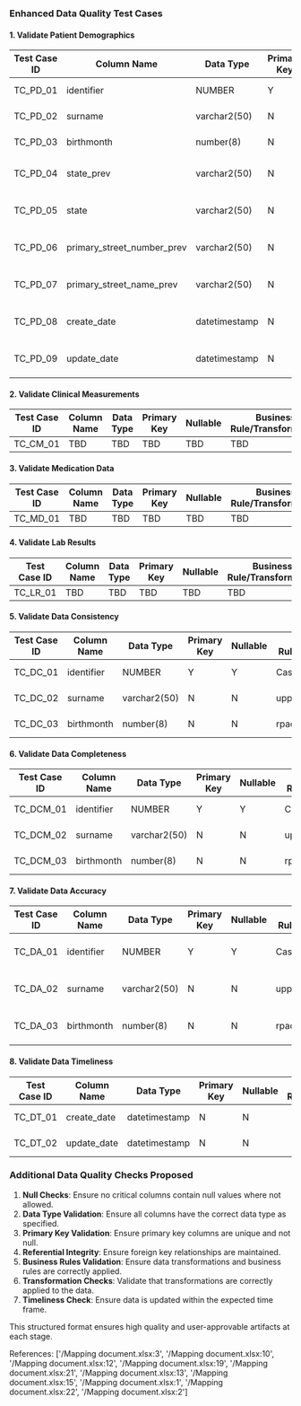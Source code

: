 ### Enhanced Data Quality Test Cases

#### 1. Validate Patient Demographics

| Test Case ID | Column Name                  | Data Type       | Primary Key | Nullable | Business Rule/Transformation                  | Validation Type             |
|--------------|------------------------------|-----------------|-------------|----------|-----------------------------------------------|-----------------------------|
| TC_PD_01     | identifier                   | NUMBER          | Y           | Y        | Cast number(10)                               | Data Type Validation        |
| TC_PD_02     | surname                      | varchar2(50)    | N           | N        | upper(Surname)                                | Transformation Check        |
| TC_PD_03     | birthmonth                   | number(8)       | N           | N        | rpad(birthmonth,8,'0')                        | Transformation Check        |
| TC_PD_04     | state_prev                   | varchar2(50)    | N           | N        | Straight load                                 | Null Check, Data Type Validation |
| TC_PD_05     | state                        | varchar2(50)    | N           | N        | Straight load                                 | Null Check, Data Type Validation |
| TC_PD_06     | primary_street_number_prev   | varchar2(50)    | N           | N        | Straight load                                 | Null Check, Data Type Validation |
| TC_PD_07     | primary_street_name_prev     | varchar2(50)    | N           | N        | Straight load                                 | Null Check, Data Type Validation |
| TC_PD_08     | create_date                  | datetimestamp   | N           | N        |                                               | Null Check, Data Type Validation |
| TC_PD_09     | update_date                  | datetimestamp   | N           | N        |                                               | Null Check, Data Type Validation |

#### 2. Validate Clinical Measurements

| Test Case ID | Column Name | Data Type | Primary Key | Nullable | Business Rule/Transformation | Validation Type |
|--------------|-------------|-----------|-------------|----------|------------------------------|-----------------|
| TC_CM_01     | TBD         | TBD       | TBD         | TBD      | TBD                          | TBD             |

#### 3. Validate Medication Data

| Test Case ID | Column Name | Data Type | Primary Key | Nullable | Business Rule/Transformation | Validation Type |
|--------------|-------------|-----------|-------------|----------|------------------------------|-----------------|
| TC_MD_01     | TBD         | TBD       | TBD         | TBD      | TBD                          | TBD             |

#### 4. Validate Lab Results

| Test Case ID | Column Name | Data Type | Primary Key | Nullable | Business Rule/Transformation | Validation Type |
|--------------|-------------|-----------|-------------|----------|------------------------------|-----------------|
| TC_LR_01     | TBD         | TBD       | TBD         | TBD      | TBD                          | TBD             |

#### 5. Validate Data Consistency

| Test Case ID | Column Name | Data Type | Primary Key | Nullable | Business Rule/Transformation | Validation Type |
|--------------|-------------|-----------|-------------|----------|------------------------------|-----------------|
| TC_DC_01     | identifier  | NUMBER    | Y           | Y        | Cast number(10)              | Referential Integrity |
| TC_DC_02     | surname     | varchar2(50) | N         | N        | upper(Surname)               | Referential Integrity |
| TC_DC_03     | birthmonth  | number(8) | N           | N        | rpad(birthmonth,8,'0')       | Referential Integrity |

#### 6. Validate Data Completeness

| Test Case ID | Column Name | Data Type | Primary Key | Nullable | Business Rule/Transformation | Validation Type |
|--------------|-------------|-----------|-------------|----------|------------------------------|-----------------|
| TC_DCM_01    | identifier  | NUMBER    | Y           | Y        | Cast number(10)              | Null Check      |
| TC_DCM_02    | surname     | varchar2(50) | N         | N        | upper(Surname)               | Null Check      |
| TC_DCM_03    | birthmonth  | number(8) | N           | N        | rpad(birthmonth,8,'0')       | Null Check      |

#### 7. Validate Data Accuracy

| Test Case ID | Column Name | Data Type | Primary Key | Nullable | Business Rule/Transformation | Validation Type |
|--------------|-------------|-----------|-------------|----------|------------------------------|-----------------|
| TC_DA_01     | identifier  | NUMBER    | Y           | Y        | Cast number(10)              | Business Rules Validation |
| TC_DA_02     | surname     | varchar2(50) | N         | N        | upper(Surname)               | Business Rules Validation |
| TC_DA_03     | birthmonth  | number(8) | N           | N        | rpad(birthmonth,8,'0')       | Business Rules Validation |

#### 8. Validate Data Timeliness

| Test Case ID | Column Name | Data Type | Primary Key | Nullable | Business Rule/Transformation | Validation Type |
|--------------|-------------|-----------|-------------|----------|------------------------------|-----------------|
| TC_DT_01     | create_date | datetimestamp | N         | N        |                              | Timeliness Check |
| TC_DT_02     | update_date | datetimestamp | N         | N        |                              | Timeliness Check |

### Additional Data Quality Checks Proposed

1. **Null Checks**: Ensure no critical columns contain null values where not allowed.
2. **Data Type Validation**: Ensure all columns have the correct data type as specified.
3. **Primary Key Validation**: Ensure primary key columns are unique and not null.
4. **Referential Integrity**: Ensure foreign key relationships are maintained.
5. **Business Rules Validation**: Ensure data transformations and business rules are correctly applied.
6. **Transformation Checks**: Validate that transformations are correctly applied to the data.
7. **Timeliness Check**: Ensure data is updated within the expected time frame.

This structured format ensures high quality and user-approvable artifacts at each stage.

References: ['/Mapping document.xlsx:3', '/Mapping document.xlsx:10', '/Mapping document.xlsx:12', '/Mapping document.xlsx:19', '/Mapping document.xlsx:21', '/Mapping document.xlsx:13', '/Mapping document.xlsx:15', '/Mapping document.xlsx:1', '/Mapping document.xlsx:22', '/Mapping document.xlsx:2']